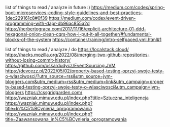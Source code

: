 list of things to read / analyze in future :)
https://medium.com/codex/spring-boot-microservices-coding-style-guidelines-and-best-practices-1dec229161c8#0f39
https://medium.com/codex/event-driven-programming-with-dapr-db96ac855a2d
https://herbertograca.com/2017/11/16/explicit-architecture-01-ddd-hexagonal-onion-clean-cqrs-how-i-put-it-all-together/#fundamental-blocks-of-the-system
https://container.training/intro-selfpaced.yml.html#1

list of things to read / analyze / do
https://localstack.cloud/
https://hacks.mozilla.org/2022/08/merging-two-github-repositories-without-losing-commit-history/
https://github.com/oskardudycz/EventSourcing.JVM
https://devcezz.pl/2022/05/02/property-based-testing-oprzyj-swoje-testy-o-wlasciwosci/?utm_source=rss&utm_source=jvm-bloggers.com&utm_medium=rss&utm_medium=link&utm_campaign=property-based-testing-oprzyj-swoje-testy-o-wlasciwosci&utm_campaign=jvm-bloggers
https://cssgridgarden.com/
https://wazniak.mimuw.edu.pl/index.php?title=Sztuczna_inteligencja
https://wazniak.mimuw.edu.pl/index.php?title=In%C5%BCynieria_oprogramowania
https://wazniak.mimuw.edu.pl/index.php?title=Zaawansowana_in%C5%BCynieria_oprogramowania




